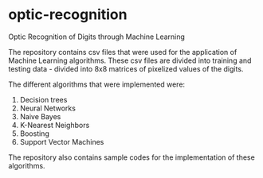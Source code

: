 # optic-recognition
Optic Recognition of Digits through Machine Learning

The repository contains csv files that were used for the application of Machine Learning algorithms. 
These csv files are divided into training and testing data - divided into 8x8 matrices of pixelized values of the digits. 

The different algorithms that were implemented were:
  1. Decision trees
  2. Neural Networks
  3. Naive Bayes
  4. K-Nearest Neighbors
  5. Boosting
  6. Support Vector Machines

The repository also contains sample codes for the implementation of these algorithms. 
